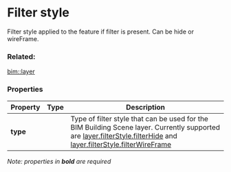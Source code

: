 # Filter style

Filter style applied to the feature if filter is present. Can be hide or wireFrame.

### Related:

[bim::layer](layer.md)
### Properties

| Property | Type | Description |
| --- | --- | --- |
| **type** |  | Type of filter style that can be used for the BIM Building Scene layer. Currently supported are [layer.filterStyle.filterHide](filterhide.md) and [layer.filterStyle.filterWireFrame](filterWireFrame.md) |

*Note: properties in **bold** are required*

